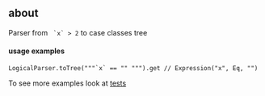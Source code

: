 ## about
Parser from ``` `x` > 2``` to case classes tree

#### usage examples
```
LogicalParser.toTree("""`x` == "" """).get // Expression("x", Eq, "")
```

To see more examples look at [tests](https://github.com/sonenko/logical-parser/blob/master/src/test/scala/com/github/sonenko/parser/LogicalParserTest.scala#L91)